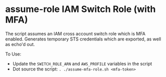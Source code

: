 # assume-role IAM Switch Role (with MFA)

The script assumes an IAM cross account switch role which is MFA enabled. Generates temporary STS credentials which are exported, as well as echo'd out.

To Use:
- Update the `SWITCH_ROLE_ARN` and `AWS_PROFILE` variables in the script
- Dot source the script:
```. ./assume-mfa-role.sh <mfa-token>```
